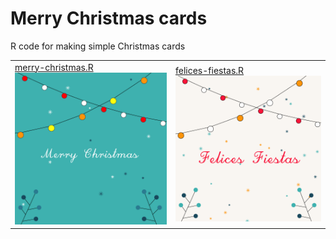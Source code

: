 # Merry Christmas cards

R code for making simple Christmas cards

<table border="0">
  <tr>
    <td>
      <a href="merry-christmas.R">merry-christmas.R</a><br>
      <img src="merry-christmas.png" width="400">
    </td>
    <td>
      <a href="felices-fiestas.R">felices-fiestas.R</a><br>
      <img src="felices-fiestas.png" width="400"></td>
  </tr>
</table>


<!--
<div class="row">
  <div class="column">
    <img src="merry-christmas.png" width="400">
  </div>
  <div class="column">
    <img src="felices-fiestas.png" width="400">
  </div>
</div>
-->
